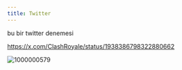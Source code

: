 ```yaml
---
title: Twitter
---
```

bu bir twitter denemesi

https://x.com/ClashRoyale/status/1938386798322880662

![1000000579](../../../Documents/Astro/1000000579.jpg)